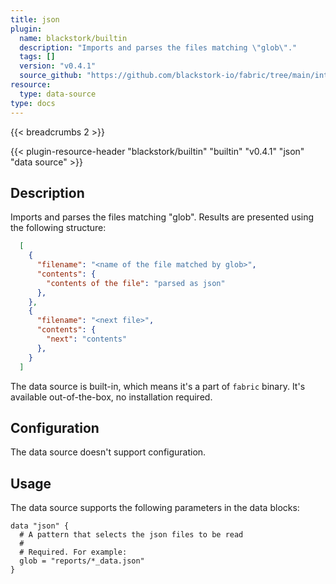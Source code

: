 ```yaml
---
title: json
plugin:
  name: blackstork/builtin
  description: "Imports and parses the files matching \"glob\"."
  tags: []
  version: "v0.4.1"
  source_github: "https://github.com/blackstork-io/fabric/tree/main/internal/builtin/"
resource:
  type: data-source
type: docs
---
```


{{< breadcrumbs 2 >}}

{{< plugin-resource-header "blackstork/builtin" "builtin" "v0.4.1" "json" "data source" >}}

## Description
Imports and parses the files matching "glob".
Results are presented using the following structure:
```json
  [
    {
      "filename": "<name of the file matched by glob>",
      "contents": {
        "contents of the file": "parsed as json"
      },
    },
    {
      "filename": "<next file>",
      "contents": {
        "next": "contents"
      },
    }
  ]
```

The data source is built-in, which means it's a part of `fabric` binary. It's available out-of-the-box, no installation required.

## Configuration

The data source doesn't support configuration.

## Usage

The data source supports the following parameters in the data blocks:

```hcl
data "json" {
  # A pattern that selects the json files to be read
  #
  # Required. For example:
  glob = "reports/*_data.json"
}
```